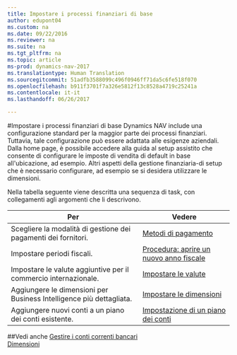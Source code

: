 ```yaml
---
title: Impostare i processi finanziari di base
author: edupont04
ms.custom: na
ms.date: 09/22/2016
ms.reviewer: na
ms.suite: na
ms.tgt_pltfrm: na
ms.topic: article
ms-prod: dynamics-nav-2017
ms.translationtype: Human Translation
ms.sourcegitcommit: 51adfb3588099c496f0946ff71da5c6fe518f070
ms.openlocfilehash: b911f3701f7a326e5812f13c8528a4719c25241a
ms.contentlocale: it-it
ms.lasthandoff: 06/26/2017

---
```


#<a name="set-up-core-financial-processes"></a>Impostare i processi finanziari di base
Dynamics NAV include una configurazione standard per la maggior parte dei processi finanziari. Tuttavia, tale configurazione può essere adattata alle esigenze aziendali.
Dalla home page, è possibile accedere alla guida al setup assistito che consente di configurare le imposte di vendita di default in base all'ubicazione, ad esempio. Altri aspetti della gestione finanziaria-di setup che è necessario configurare, ad esempio se si desidera utilizzare le dimensioni.  

Nella tabella seguente viene descritta una sequenza di task, con collegamenti agli argomenti che li descrivono.

| Per                                                                  | Vedere                      |
|---------------------------------------------------------------------|--------------------------|
|Scegliere la modalità di gestione dei pagamenti dei fornitori.|[Metodi di pagamento](finance-setup-payment-methods.md)|
|Impostare periodi fiscali.|[Procedura: aprire un nuovo anno fiscale](finance-setup-how-open-new-fiscal-year.md)|
|Impostare le valute aggiuntive per il commercio internazionale.|[Impostare le valute](finance-setup-setup-currencies.md)|
|Aggiungere le dimensioni per Business Intelligence più dettagliata.|[Impostare le dimensioni](finance-setup-setup-dimensions.md)|
|Aggiungere nuovi conti a un piano dei conti esistente.|[Impostazione di un piano dei conti](finance-setup-setup-chart-accounts.md)|



##<a name="see-also"></a>Vedi anche
[Gestire i conti correnti bancari](bank-manage-bank-accounts.md)    
[Dimensioni](finance-setup-dimensions.md)  


